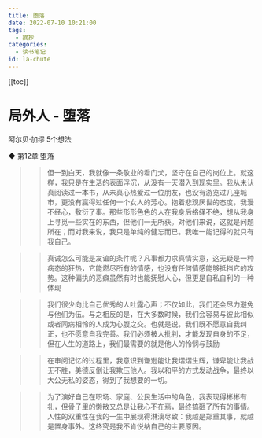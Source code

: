 ```yaml
---
title: 堕落
date: 2022-07-10 10:21:00
tags:
  - 摘抄
categories:
  - 读书笔记
id: la-chute
---
```


[[toc]]

# 局外人 - 堕落

阿尔贝·加缪
5个想法

◆ 第12章 堕落

>> 但一到白天，我就像一条敬业的看门犬，坚守在自己的岗位上。就这样，我只是在生活的表面浮沉，从没有一天潜入到现实里。我从未认真阅读过一本书，从未真心热爱过一位朋友，也没有游览过几座城市，更没有赢得过任何一个女人的芳心。抱着悲观厌世的态度，我漫不经心，敷衍了事。那些形形色色的人在我身后络绎不绝，想从我身上寻觅一些实在的东西，但他们一无所获。对他们来说，这就是问题所在；而对我来说，我只是单纯的健忘而已。我唯一能记得的就只有我自己。

>> 真诚怎么可能是友谊的条件呢？凡事都力求真情实意，这无疑是一种病态的狂热，它能燃尽所有的情感，也没有任何情感能够抵挡它的攻势。这种偏执的恶癖虽然有时也能抚慰人心，但更是自私自利的一种体现

>> 我们很少向比自己优秀的人吐露心声；不仅如此，我们还会尽力避免与他们为伍。与之相反的是，在大多数时候，我们会容易与彼此相似或者同病相怜的人成为心腹之交。也就是说，我们既不愿意自我纠正，也不愿意自我完善。我们必须被人批判，才能发现自身的不足，但在人生的道路上，我们最需要的就是他人的怜悯与鼓励

>> 在审阅记忆的过程里，我意识到谦逊能让我熠熠生辉，谦卑能让我战无不胜，美德反倒让我欺压他人。我以和平的方式发动战争，最终以大公无私的姿态，得到了我想要的一切。

>> 为了演好自己在职场、家庭、公民生活中的角色，我表现得彬彬有礼，但骨子里的懒散又总是让我心不在焉，最终搞砸了所有的事情。人性的双重性在我的一生中展现得淋漓尽致：我越是郑重其事，就越是置身事外。这终究是我不肯悦纳自己的主要原因。
